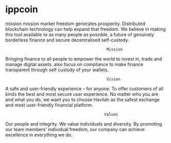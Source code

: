 # ippcoin
 mission mission
market freedom generates prosperity. Distributed blockchain technology can help expand that freedom. We believe in making this tool available to as many people as possible, a future of genuinely borderless finance and secure decentralised self-custody.

                                                Mission
Bringing finance to all people to empower the world to invest in, trade and manage digital assets. also focus on compliance to make finance transparent through self custody of your wallets.

                                                Vision
A safe and user-friendly experience – for anyone. To offer customers of all kinds the best and most secure user experience. No matter who you are and what you do, we want you to choose Havilah as the safest exchange and most user-friendly financial platform.

                                               Values
Our people and integrity. We value individuals and diversity. By promoting our team members' individual freedom, our company can achieve excellence in everything we do.
